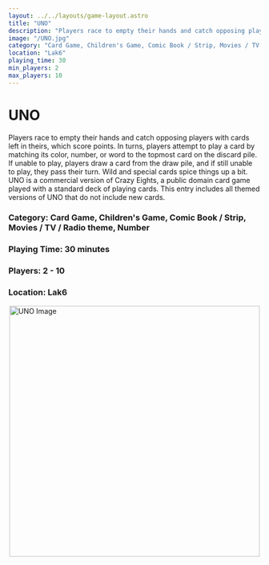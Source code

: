 ```yaml
---
layout: ../../layouts/game-layout.astro
title: "UNO"
description: "Players race to empty their hands and catch opposing players with cards left in theirs, which score points."
image: "/UNO.jpg"
category: "Card Game, Children's Game, Comic Book / Strip, Movies / TV / Radio theme, Number"
location: "Lak6"
playing_time: 30
min_players: 2
max_players: 10
---
```

# UNO

Players race to empty their hands and catch opposing players with cards left in theirs, which score points. In turns, players attempt to play a card by matching its color, number, or word to the topmost card on the discard pile. If unable to play, players draw a card from the draw pile, and if still unable to play, they pass their turn. Wild and special cards spice things up a bit.  UNO is a commercial version of Crazy Eights, a public domain card game played with a standard deck of playing cards.  This entry includes all themed versions of UNO that do not include new cards.  

### Category: Card Game, Children's Game, Comic Book / Strip, Movies / TV / Radio theme, Number

### Playing Time: 30 minutes

### Players: 2 - 10

### Location: Lak6

<img src="/UNO.jpg" alt="UNO Image" width="500" style="display: block; margin: 0 auto">

    
